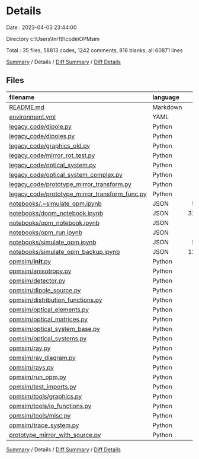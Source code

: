 # Details

Date : 2023-04-03 23:44:00

Directory c:\\Users\\lnr19\\code\\OPMsim

Total : 35 files,  58813 codes, 1242 comments, 816 blanks, all 60871 lines

[Summary](results.md) / Details / [Diff Summary](diff.md) / [Diff Details](diff-details.md)

## Files
| filename | language | code | comment | blank | total |
| :--- | :--- | ---: | ---: | ---: | ---: |
| [README.md](/README.md) | Markdown | 2 | 0 | 1 | 3 |
| [environment.yml](/environment.yml) | YAML | 12 | 0 | 1 | 13 |
| [legacy_code/dipole.py](/legacy_code/dipole.py) | Python | 21 | 19 | 7 | 47 |
| [legacy_code/dipoles.py](/legacy_code/dipoles.py) | Python | 25 | 20 | 10 | 55 |
| [legacy_code/graphics_old.py](/legacy_code/graphics_old.py) | Python | 188 | 83 | 55 | 326 |
| [legacy_code/mirror_rot_test.py](/legacy_code/mirror_rot_test.py) | Python | 69 | 5 | 30 | 104 |
| [legacy_code/optical_system.py](/legacy_code/optical_system.py) | Python | 60 | 25 | 20 | 105 |
| [legacy_code/optical_system_complex.py](/legacy_code/optical_system_complex.py) | Python | 60 | 25 | 20 | 105 |
| [legacy_code/prototype_mirror_transform.py](/legacy_code/prototype_mirror_transform.py) | Python | 147 | 34 | 60 | 241 |
| [legacy_code/prototype_mirror_transform_func.py](/legacy_code/prototype_mirror_transform_func.py) | Python | 174 | 40 | 57 | 271 |
| [notebooks/.~simulate_opm.ipynb](/notebooks/.~simulate_opm.ipynb) | JSON | 5,327 | 0 | 1 | 5,328 |
| [notebooks/dopm_notebook.ipynb](/notebooks/dopm_notebook.ipynb) | JSON | 32,852 | 363 | 1 | 33,216 |
| [notebooks/opm_notebook.ipynb](/notebooks/opm_notebook.ipynb) | JSON | 724 | 0 | 1 | 725 |
| [notebooks/opm_run.ipynb](/notebooks/opm_run.ipynb) | JSON | 0 | 0 | 1 | 1 |
| [notebooks/simulate_opm.ipynb](/notebooks/simulate_opm.ipynb) | JSON | 5,113 | 0 | 0 | 5,113 |
| [notebooks/simulate_opm_backup.ipynb](/notebooks/simulate_opm_backup.ipynb) | JSON | 12,096 | 0 | 1 | 12,097 |
| [opmsim/__init__.py](/opmsim/__init__.py) | Python | 0 | 0 | 1 | 1 |
| [opmsim/anisotropy.py](/opmsim/anisotropy.py) | Python | 45 | 6 | 13 | 64 |
| [opmsim/detector.py](/opmsim/detector.py) | Python | 98 | 29 | 19 | 146 |
| [opmsim/dipole_source.py](/opmsim/dipole_source.py) | Python | 204 | 143 | 56 | 403 |
| [opmsim/distribution_functions.py](/opmsim/distribution_functions.py) | Python | 129 | 24 | 31 | 184 |
| [opmsim/optical_elements.py](/opmsim/optical_elements/optical_elements.py) | Python | 511 | 276 | 197 | 984 |
| [opmsim/optical_matrices.py](/opmsim/matrices/optical_matrices.py) | Python | 197 | 16 | 46 | 259 |
| [opmsim/optical_system_base.py](/opmsim/optical_system_base.py) | Python | 86 | 13 | 18 | 117 |
| [opmsim/optical_systems.py](/opmsim/optical_systems.py) | Python | 150 | 25 | 48 | 223 |
| [opmsim/ray.py](/opmsim/ray.py) | Python | 46 | 16 | 6 | 68 |
| [opmsim/ray_diagram.py](/opmsim/ray_diagram.py) | Python | 5 | 0 | 1 | 6 |
| [opmsim/rays.py](/opmsim/rays.py) | Python | 203 | 34 | 34 | 271 |
| [opmsim/run_opm.py](/opmsim/run_opm.py) | Python | 21 | 10 | 12 | 43 |
| [opmsim/test_imports.py](/opmsim/test_imports.py) | Python | 1 | 0 | 1 | 2 |
| [opmsim/tools/graphics.py](/opmsim/tools/graphics.py) | Python | 138 | 19 | 35 | 192 |
| [opmsim/tools/io_functions.py](/opmsim/tools/io_functions.py) | Python | 8 | 0 | 5 | 13 |
| [opmsim/tools/misc.py](/opmsim/tools/misc.py) | Python | 3 | 2 | 1 | 6 |
| [opmsim/trace_system.py](/opmsim/trace_system.py) | Python | 98 | 15 | 25 | 138 |
| [prototype_mirror_with_source.py](/prototype_mirror_with_source.py) | Python | 0 | 0 | 1 | 1 |

[Summary](results.md) / Details / [Diff Summary](diff.md) / [Diff Details](diff-details.md)